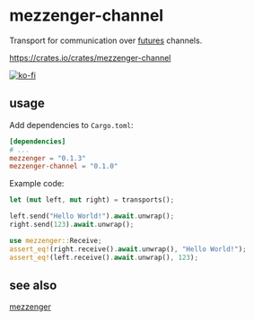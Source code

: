 # mezzenger-channel

Transport for communication over [futures](https://github.com/rust-lang/futures-rs) channels.

https://crates.io/crates/mezzenger-channel

[![ko-fi](https://ko-fi.com/img/githubbutton_sm.svg)](https://ko-fi.com/O5O31JYZ4)

## usage

Add dependencies to `Cargo.toml`:

```toml
[dependencies]
# ...
mezzenger = "0.1.3"
mezzenger-channel = "0.1.0"
```

Example code:

```rust
let (mut left, mut right) = transports();

left.send("Hello World!").await.unwrap();
right.send(123).await.unwrap();

use mezzenger::Receive;
assert_eq!(right.receive().await.unwrap(), "Hello World!");
assert_eq!(left.receive().await.unwrap(), 123);
```

## see also

[mezzenger](https://github.com/zduny/mezzenger)
